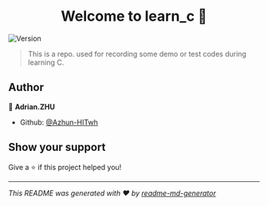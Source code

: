 <h1 align="center">Welcome to learn_c 👋</h1>
<p>
  <img alt="Version" src="https://img.shields.io/badge/version-0.8-blue.svg?cacheSeconds=2592000" />
</p>

> This is a repo. used for recording some demo or test codes during learning C. 

## Author

👤 **Adrian.ZHU**

* Github: [@Azhun-HITwh](https://github.com/Azhun-HITwh)

## Show your support

Give a ⭐️ if this project helped you!


***
_This README was generated with ❤️ by [readme-md-generator](https://github.com/kefranabg/readme-md-generator)_
